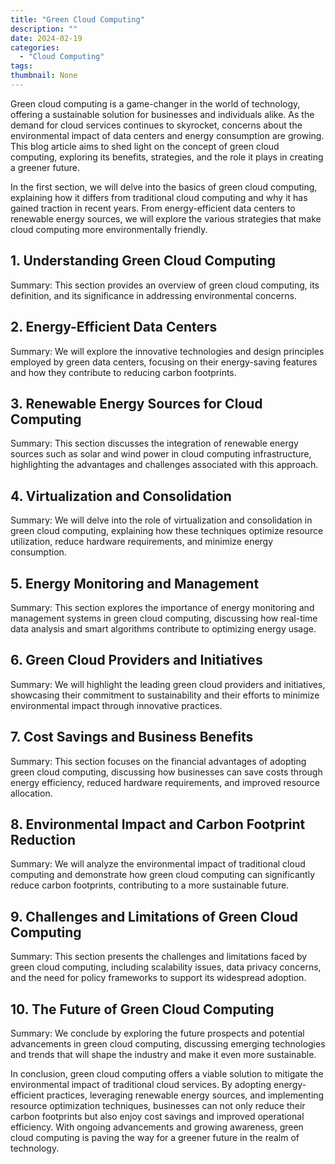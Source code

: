 ```yaml
---
title: "Green Cloud Computing"
description: ""
date: 2024-02-19
categories:
  - "Cloud Computing"
tags:
thumbnail: None
---
```


<p>Green cloud computing is a game-changer in the world of technology, offering a sustainable solution for businesses and individuals alike. As the demand for cloud services continues to skyrocket, concerns about the environmental impact of data centers and energy consumption are growing. This blog article aims to shed light on the concept of green cloud computing, exploring its benefits, strategies, and the role it plays in creating a greener future.</p>

<p>In the first section, we will delve into the basics of green cloud computing, explaining how it differs from traditional cloud computing and why it has gained traction in recent years. From energy-efficient data centers to renewable energy sources, we will explore the various strategies that make cloud computing more environmentally friendly.</p>

<h2>1. Understanding Green Cloud Computing</h2>
<p>Summary: This section provides an overview of green cloud computing, its definition, and its significance in addressing environmental concerns.</p>

<h2>2. Energy-Efficient Data Centers</h2>
<p>Summary: We will explore the innovative technologies and design principles employed by green data centers, focusing on their energy-saving features and how they contribute to reducing carbon footprints.</p>

<h2>3. Renewable Energy Sources for Cloud Computing</h2>
<p>Summary: This section discusses the integration of renewable energy sources such as solar and wind power in cloud computing infrastructure, highlighting the advantages and challenges associated with this approach.</p>

<h2>4. Virtualization and Consolidation</h2>
<p>Summary: We will delve into the role of virtualization and consolidation in green cloud computing, explaining how these techniques optimize resource utilization, reduce hardware requirements, and minimize energy consumption.</p>

<h2>5. Energy Monitoring and Management</h2>
<p>Summary: This section explores the importance of energy monitoring and management systems in green cloud computing, discussing how real-time data analysis and smart algorithms contribute to optimizing energy usage.</p>

<h2>6. Green Cloud Providers and Initiatives</h2>
<p>Summary: We will highlight the leading green cloud providers and initiatives, showcasing their commitment to sustainability and their efforts to minimize environmental impact through innovative practices.</p>

<h2>7. Cost Savings and Business Benefits</h2>
<p>Summary: This section focuses on the financial advantages of adopting green cloud computing, discussing how businesses can save costs through energy efficiency, reduced hardware requirements, and improved resource allocation.</p>

<h2>8. Environmental Impact and Carbon Footprint Reduction</h2>
<p>Summary: We will analyze the environmental impact of traditional cloud computing and demonstrate how green cloud computing can significantly reduce carbon footprints, contributing to a more sustainable future.</p>

<h2>9. Challenges and Limitations of Green Cloud Computing</h2>
<p>Summary: This section presents the challenges and limitations faced by green cloud computing, including scalability issues, data privacy concerns, and the need for policy frameworks to support its widespread adoption.</p>

<h2>10. The Future of Green Cloud Computing</h2>
<p>Summary: We conclude by exploring the future prospects and potential advancements in green cloud computing, discussing emerging technologies and trends that will shape the industry and make it even more sustainable.</p>

<p>In conclusion, green cloud computing offers a viable solution to mitigate the environmental impact of traditional cloud services. By adopting energy-efficient practices, leveraging renewable energy sources, and implementing resource optimization techniques, businesses can not only reduce their carbon footprints but also enjoy cost savings and improved operational efficiency. With ongoing advancements and growing awareness, green cloud computing is paving the way for a greener future in the realm of technology.</p>